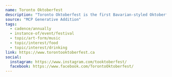 ```yaml
---
name: Toronto Oktoberfest
description: "Toronto Oktoberfest is the first Bavarian-styled Oktoberfest in Toronto. The festival launched in 2012 with a mandate of providing a truly authentic Oktoberfest experience, similar to the spirit of Munich's famed festival."
source: "MCP Generative Addition"
tags:
  - cadence/annually
  - instance-of/event/festival
  - topic/art-form/music
  - topic/interest/food
  - topic/interest/drinking
link: https://www.torontooktoberfest.ca
social:
  instagram: https://www.instagram.com/tooktoberfest/
  facebook: https://www.facebook.com/TorontoOktoberfest/
---
```

